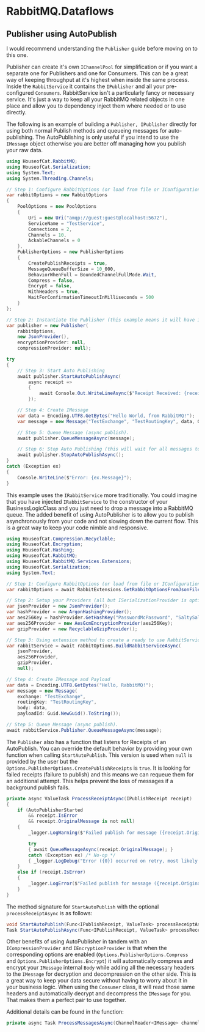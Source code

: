 ﻿# RabbitMQ.Dataflows
## Publisher using AutoPublish

I would recommend understanding the `Publisher` guide before moving on to this one.

Publisher can create it's own `IChannelPool` for simplification or if you want a separate one
for Publishers and one for Consumers. This can be a great way of keeping throughput at it's
highest when inside the same process. Inside the `RabbitService` it contains the `IPublisher`
and all your pre-configured `Consumers`. RabbitService isn't a particularly fancy or necessary
service. It's just a way to keep all your RabbitMQ related objects in one place and allow you
to dependency inject them where needed or to use directly.

The following is an example of building a `Publisher, IPublisher` directly for using both normal Publish
methods and queueing messages for auto-publishing. The AutoPublishing is only useful if you intend
to use the `IMessage` object otherwise you are better off managing how you publish your raw data.

```csharp
using HouseofCat.RabbitMQ;
using HouseofCat.Serialization;
using System.Text;
using System.Threading.Channels;

// Step 1: Configure RabbitOptions (or load from file or IConfiguration).
var rabbitOptions = new RabbitOptions
{
    PoolOptions = new PoolOptions
    {
        Uri = new Uri("amqp://guest:guest@localhost:5672"),
        ServiceName = "TestService",
        Connections = 2,
        Channels = 10,
        AckableChannels = 0
    },
    PublisherOptions = new PublisherOptions
    {
        CreatePublishReceipts = true,
        MessageQueueBufferSize = 10_000,
        BehaviorWhenFull = BoundedChannelFullMode.Wait,
        Compress = false,
        Encrypt = false,
        WithHeaders = true,
        WaitForConfirmationTimeoutInMilliseconds = 500
    }
};

// Step 2: Instantiate the Publisher (this example means it will have it's own internal ChannelPool)
var publisher = new Publisher(
    rabbitOptions,
    new JsonProvider(),
    encryptionProvider: null,
    compressionProvider: null);

try
{
    // Step 3: Start Auto Publishing
    await publisher.StartAutoPublishAsync(
        async receipt =>
        {
            await Console.Out.WriteLineAsync($"Receipt Received: {receipt.MessageId}");
        });

    // Step 4: Create IMessage
    var data = Encoding.UTF8.GetBytes("Hello World, from RabbitMQ!");
    var message = new Message("TestExchange", "TestRoutingKey", data, Guid.NewGuid().ToString());

    // Step 5: Queue Message (async publish).
    await publisher.QueueMessageAsync(message);

    // Step 6: Stop Auto Publishing (this will wait for all messages to be published before stopping)
    await publisher.StopAutoPublishAsync();
}
catch (Exception ex)
{
    Console.WriteLine($"Error: {ex.Message}");
}
```

This example uses the `IRabbitService` more traditionally. You could imagine that you have injected
`IRabbitService` to the constructor of your BusinessLogicClass and you just need to drop a message
into a RabbitMQ queue. The added benefit of using AutoPublisher is to allow you to publish asynchronously
from your code and not slowing down the current flow. This is a great way to keep your code nimble and
responsive.

```csharp
using HouseofCat.Compression.Recyclable;
using HouseofCat.Encryption;
using HouseofCat.Hashing;
using HouseofCat.RabbitMQ;
using HouseofCat.RabbitMQ.Services.Extensions;
using HouseofCat.Serialization;
using System.Text;

// Step 1: Configure RabbitOptions (or load from file or IConfiguration).
var rabbitOptions = await RabbitExtensions.GetRabbitOptionsFromJsonFileAsync("./rabbitoptions.json");

// Step 2: Setup your Providers (all but ISerializationProvider is optional)
var jsonProvider = new JsonProvider();
var hashProvider = new ArgonHashingProvider();
var aes256Key = hashProvider.GetHashKey("PasswordMcPassword", "SaltySaltSalt", 32);
var aes256Provider = new AesGcmEncryptionProvider(aes256Key);
var gzipProvider = new RecyclableGzipProvider();

// Step 3: Using extension method to create a ready to use RabbitService (StartAsync is called already).
var rabbitService = await rabbitOptions.BuildRabbitServiceAsync(
    jsonProvider,
    aes256Provider,
    gzipProvider,
    null);

// Step 4: Create IMessage and Payload
var data = Encoding.UTF8.GetBytes("Hello, RabbitMQ!");
var message = new Message(
    exchange: "TestExchange",
    routingKey: "TestRoutingKey",
    body: data,
    payloadId: Guid.NewGuid().ToString());

// Step 5: Queue Message (async publish).
await rabbitService.Publisher.QueueMessageAsync(message);
```

The `Publisher` also has a function that listens for Receipts of an AutoPublish. You can override the default
behavior by providing your own function when calling `StartAutoPublish`. This version is used when `null` is
provided by the user but the `Options.PublisherOptions.CreatePublishReceipts` is `true`. It is looking for
failed receipts (failure to publish) and this means we can requeue them for an additional attempt. This helps
prevent the loss of messages if a background publish fails.

```csharp
private async ValueTask ProcessReceiptAsync(IPublishReceipt receipt)
{
    if (AutoPublisherStarted
        && receipt.IsError
        && receipt.OriginalMessage is not null)
    {
        _logger.LogWarning($"Failed publish for message ({receipt.OriginalMessage.MessageId}). Retrying with AutoPublishing...");

        try
        { await QueueMessageAsync(receipt.OriginalMessage); }
        catch (Exception ex) /* No-op */
        { _logger.LogDebug("Error ({0}) occurred on retry, most likely because retry during shutdown.", ex.Message); }
    }
    else if (receipt.IsError)
    {
        _logger.LogError($"Failed publish for message ({receipt.OriginalMessage.MessageId}). Unable to retry as the original message was not received.");
    }
}
```

The method signature for `StartAutoPublish` with the optional `processReceiptAsync` is as follows:

```csharp
void StartAutoPublish(Func<IPublishReceipt, ValueTask> processReceiptAsync = null);
Task StartAutoPublishAsync(Func<IPublishReceipt, ValueTask> processReceiptAsync = null);
```

Other benefits of using AutoPublisher in tandem with an `ICompressionProvider` and `IEncryptionProvider` is that
when the corresponding options are enabled (`Options.PublisherOptions.Compress` and `Options.PublisherOptions.Encrypt`)
it will automatically compress and encrypt your `IMessage` internal `Body` while adding all the necessary headers
to the `IMessage` for decryption and decompression on the other side. This is a great way to keep your data secure
without having to worry about it in your business logic. When using the `Consumer` class, it will read those same
headers and automatically decrypt and decompress the `IMessage` for you. That makes them a perfect pair to use
together.

Additional details can be found in the function:

```csharp
private async Task ProcessMessagesAsync(ChannelReader<IMessage> channelReader)
```